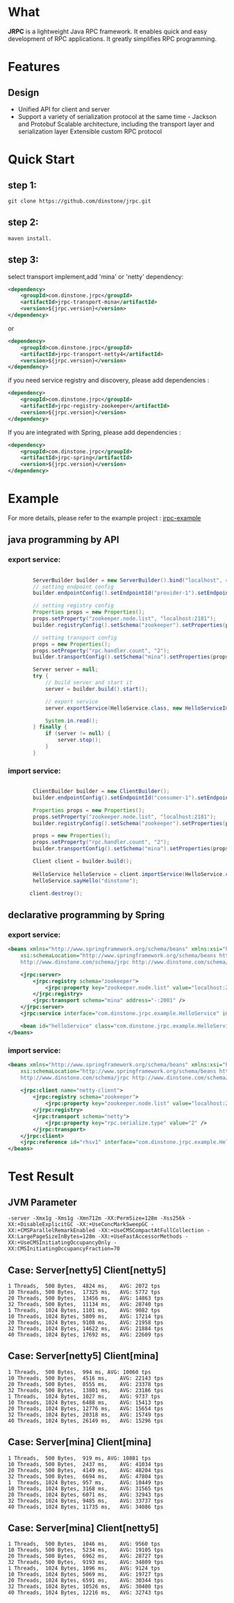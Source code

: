 # What
**JRPC** is a lightweight Java RPC framework. It enables quick and easy development of RPC applications. It greatly simplifies RPC programming.

# Features
## Design
* Unified API for client and server
* Support a variety of serialization protocol at the same time - Jackson and Protobuf
Scalable architecture, including the transport layer and serialization layer
Extensible custom RPC protocol

# Quick Start
## step 1:
```
git clone https://github.com/dinstone/jrpc.git
```
## step 2:
```
maven install.
```
## step 3:
select transport implement,add 'mina' or 'netty' dependency:
```xml
<dependency>
	<groupId>com.dinstone.jrpc</groupId>
	<artifactId>jrpc-transport-mina</artifactId>
	<version>${jrpc.version}</version>
</dependency>
```
or
```xml
<dependency>
	<groupId>com.dinstone.jrpc</groupId>
	<artifactId>jrpc-transport-netty4</artifactId>
	<version>${jrpc.version}</version>
</dependency>
```
if you need service registry and discovery, please add dependencies :
```xml
<dependency>
	<groupId>com.dinstone.jrpc</groupId>
	<artifactId>jrpc-registry-zookeeper</artifactId>
	<version>${jrpc.version}</version>
</dependency>
```
If you are integrated with Spring, please add dependencies :
```xml
<dependency>
	<groupId>com.dinstone.jrpc</groupId>
	<artifactId>jrpc-spring</artifactId>
	<version>${jrpc.version}</version>
</dependency>
```
	
# Example
For more details, please refer to the example project : [jrpc-example](https://github.com/dinstone/jrpc/tree/master/jrpc-example)

## java programming by API
### export service:
```java

        ServerBuilder builder = new ServerBuilder().bind("localhost", 4444);
        // setting endpoint config
        builder.endpointConfig().setEndpointId("provider-1").setEndpointName("example-registry-provider");

        // setting registry config
        Properties props = new Properties();
        props.setProperty("zookeeper.node.list", "localhost:2181");
        builder.registryConfig().setSchema("zookeeper").setProperties(props);

        // setting transport config
        props = new Properties();
        props.setProperty("rpc.handler.count", "2");
        builder.transportConfig().setSchema("mina").setProperties(props);

        Server server = null;
        try {
            // build server and start it
            server = builder.build().start();

            // export service
            server.exportService(HelloService.class, new HelloServiceImpl());

            System.in.read();
        } finally {
            if (server != null) {
                server.stop();
            }
        }
```

### import service:
```java

        ClientBuilder builder = new ClientBuilder();
        builder.endpointConfig().setEndpointId("consumer-1").setEndpointName("example-registry-consumer");

        Properties props = new Properties();
        props.setProperty("zookeeper.node.list", "localhost:2181");
        builder.registryConfig().setSchema("zookeeper").setProperties(props);

        props = new Properties();
        props.setProperty("rpc.handler.count", "2");
        builder.transportConfig().setSchema("mina").setProperties(props);

        Client client = builder.build();
        
        HelloService helloService = client.importService(HelloService.class);
        helloService.sayHello("dinstone");

	   client.destroy();
```

## declarative programming by Spring
### export service:
```xml
<beans xmlns="http://www.springframework.org/schema/beans" xmlns:xsi="http://www.w3.org/2001/XMLSchema-instance" xmlns:jrpc="http://www.dinstone.com/schema/jrpc"
	xsi:schemaLocation="http://www.springframework.org/schema/beans http://www.springframework.org/schema/beans/spring-beans.xsd 
	http://www.dinstone.com/schema/jrpc http://www.dinstone.com/schema/jrpc-3.0.xsd">

	<jrpc:server>
		<jrpc:registry schema="zookeeper">
			<jrpc:property key="zookeeper.node.list" value="localhost:2181" />
		</jrpc:registry>
		<jrpc:transport schema="mina" address="-:2001" />
	</jrpc:server>
	<jrpc:service interface="com.dinstone.jrpc.example.HelloService" implement="helloService" group="product-v1.0" timeout="2000" />

	<bean id="helloService" class="com.dinstone.jrpc.example.HelloServiceImpl" />
</beans>
```

### import service:
```xml
<beans xmlns="http://www.springframework.org/schema/beans" xmlns:xsi="http://www.w3.org/2001/XMLSchema-instance" xmlns:jrpc="http://www.dinstone.com/schema/jrpc"
	xsi:schemaLocation="http://www.springframework.org/schema/beans http://www.springframework.org/schema/beans/spring-beans.xsd 
	http://www.dinstone.com/schema/jrpc http://www.dinstone.com/schema/jrpc-3.0.xsd">
	
	<jrpc:client name="netty-client">
		<jrpc:registry schema="zookeeper">
			<jrpc:property key="zookeeper.node.list" value="localhost:2181" />
		</jrpc:registry>
		<jrpc:transport schema="netty">
			<jrpc:property key="rpc.serialize.type" value="2" />
		</jrpc:transport>
	</jrpc:client>
	<jrpc:reference id="rhsv1" interface="com.dinstone.jrpc.example.HelloService" group="product-v1.0" />
</beans>
```

# Test Result
## JVM Parameter
```
-server -Xmx1g -Xms1g -Xmn712m -XX:PermSize=128m -Xss256k -XX:+DisableExplicitGC -XX:+UseConcMarkSweepGC -XX:+CMSParallelRemarkEnabled -XX:+UseCMSCompactAtFullCollection -XX:LargePageSizeInBytes=128m -XX:+UseFastAccessorMethods -XX:+UseCMSInitiatingOccupancyOnly -XX:CMSInitiatingOccupancyFraction=70
```

## Case: Server[netty5] Client[netty5]
```	
1 Threads,	500 Bytes,	4824 ms,	AVG: 2072 tps
10 Threads,	500 Bytes,	17325 ms,	AVG: 5772 tps
20 Threads,	500 Bytes,	13456 ms,	AVG: 14863 tps
32 Threads,	500 Bytes,	11134 ms,	AVG: 28740 tps
1 Threads,	1024 Bytes,	1101 ms,	AVG: 9082 tps
10 Threads,	1024 Bytes,	5809 ms,	AVG: 17214 tps
20 Threads,	1024 Bytes,	9108 ms,	AVG: 21958 tps
32 Threads,	1024 Bytes,	14622 ms,	AVG: 21884 tps
40 Threads,	1024 Bytes,	17692 ms,	AVG: 22609 tps
```

## Case: Server[netty5] Client[mina]
```
1 Threads,	500 Bytes,	994 ms,	AVG: 10060 tps
10 Threads,	500 Bytes,	4516 ms,	AVG: 22143 tps
20 Threads,	500 Bytes,	8555 ms,	AVG: 23378 tps
32 Threads,	500 Bytes,	13801 ms,	AVG: 23186 tps
1 Threads,	1024 Bytes,	1027 ms,	AVG: 9737 tps
10 Threads,	1024 Bytes,	6488 ms,	AVG: 15413 tps
20 Threads,	1024 Bytes,	12776 ms,	AVG: 15654 tps
32 Threads,	1024 Bytes,	20318 ms,	AVG: 15749 tps
40 Threads,	1024 Bytes,	26149 ms,	AVG: 15296 tps
```

## Case: Server[mina] Client[mina]
```
1 Threads,	500 Bytes,	919 ms,	AVG: 10881 tps
10 Threads,	500 Bytes,	2437 ms,	AVG: 41034 tps
20 Threads,	500 Bytes,	4149 ms,	AVG: 48204 tps
32 Threads,	500 Bytes,	6694 ms,	AVG: 47804 tps
1  Threads,	1024 Bytes,	957 ms,	    AVG: 10449 tps
10 Threads,	1024 Bytes,	3168 ms,	AVG: 31565 tps
20 Threads,	1024 Bytes,	6071 ms,	AVG: 32943 tps
32 Threads,	1024 Bytes,	9485 ms,	AVG: 33737 tps
40 Threads,	1024 Bytes,	11735 ms,	AVG: 34086 tps
```

## Case: Server[mina] Client[netty5]
```
1 Threads,	500 Bytes,	1046 ms,	AVG: 9560 tps
10 Threads,	500 Bytes,	5234 ms,	AVG: 19105 tps
20 Threads,	500 Bytes,	6962 ms,	AVG: 28727 tps
32 Threads,	500 Bytes,	9193 ms,	AVG: 34809 tps
1 Threads,	1024 Bytes,	1096 ms,	AVG: 9124 tps
10 Threads,	1024 Bytes,	5069 ms,	AVG: 19727 tps
20 Threads,	1024 Bytes,	6591 ms,	AVG: 30344 tps
32 Threads,	1024 Bytes,	10526 ms,	AVG: 30400 tps
40 Threads,	1024 Bytes,	12216 ms,	AVG: 32743 tps
```
